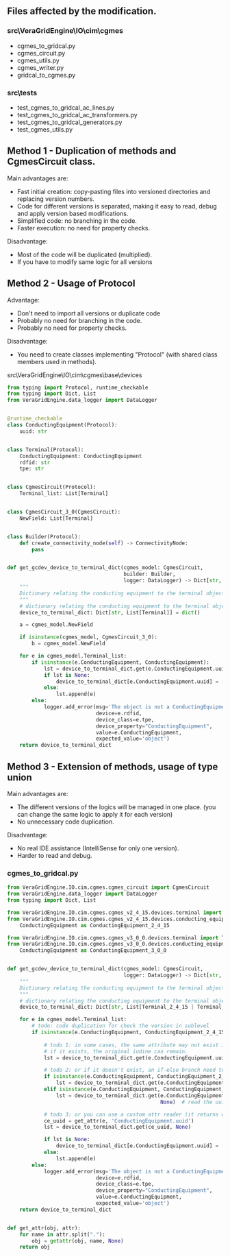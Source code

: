 ## Files affected by the modification.

### src\VeraGridEngine\IO\cim\cgmes
- cgmes_to_gridcal.py
- cgmes_circuit.py
- cgmes_utils.py
- cgmes_writer.py
- gridcal_to_cgmes.py

### src\tests
- test_cgmes_to_gridcal_ac_lines.py
- test_cgmes_to_gridcal_ac_transformers.py
- test_cgmes_to_gridcal_generators.py
- test_cgmes_utils.py

## Method 1 - Duplication of methods and CgmesCircuit class.
Main advantages are:

- Fast initial creation: copy-pasting files into versioned directories and replacing version numbers.
- Code for different versions is separated, making it easy to read, debug and apply version based modifications.
- Simplified code: no branching in the code.
- Faster execution: no need for property checks.

Disadvantage:
- Most of the code will be duplicated (multiplied).
- If you have to modify same logic for all versions 


## Method 2 - Usage of Protocol
Advantage:
- Don't need to import all versions or duplicate code
- Probably no need for branching in the code.
- Probably no need for property checks.

Disadvantage:
- You need to create classes implementing "Protocol" (with shared class members used in methods).

src\VeraGridEngine\IO\cim\cgmes\base\devices

```python
from typing import Protocol, runtime_checkable
from typing import Dict, List
from VeraGridEngine.data_logger import DataLogger


@runtime_checkable
class ConductingEquipment(Protocol):
    uuid: str


class Terminal(Protocol):
    ConductingEquipment: ConductingEquipment
    rdfid: str
    tpe: str


class CgmesCircuit(Protocol):
    Terminal_list: List[Terminal]


class CgmesCircuit_3_0(CgmesCircuit):
    NewField: List[Terminal]


class Builder(Protocol):
    def create_connectivity_node(self) -> ConnectivityNode:
        pass


def get_gcdev_device_to_terminal_dict(cgmes_model: CgmesCircuit,
                                      builder: Builder,
                                      logger: DataLogger) -> Dict[str, List[Terminal]]:
    """
    Dictionary relating the conducting equipment to the terminal object(s)
    """
    # dictionary relating the conducting equipment to the terminal object
    device_to_terminal_dict: Dict[str, List[Terminal]] = dict()

    a = cgmes_model.NewField

    if isinstance(cgmes_model, CgmesCircuit_3_0):
        b = cgmes_model.NewField

    for e in cgmes_model.Terminal_list:
        if isinstance(e.ConductingEquipment, ConductingEquipment):
            lst = device_to_terminal_dict.get(e.ConductingEquipment.uuid, None)
            if lst is None:
                device_to_terminal_dict[e.ConductingEquipment.uuid] = [e]
            else:
                lst.append(e)
        else:
            logger.add_error(msg='The object is not a ConductingEquipment',
                             device=e.rdfid,
                             device_class=e.tpe,
                             device_property="ConductingEquipment",
                             value=e.ConductingEquipment,
                             expected_value='object')
    return device_to_terminal_dict


```


## Method 3 - Extension of methods, usage of type union
Main advantages are:
- The different versions of the logics will be managed in one place. (you can change the same logic to apply it for each version)
- No unnecessary code duplication.

Disadvantage:
- No real IDE assistance (IntelliSense for only one version).
- Harder to read and debug.

### cgmes_to_gridcal.py

```python
from VeraGridEngine.IO.cim.cgmes.cgmes_circuit import CgmesCircuit
from VeraGridEngine.data_logger import DataLogger
from typing import Dict, List

from VeraGridEngine.IO.cim.cgmes.cgmes_v2_4_15.devices.terminal import Terminal as Terminal_2_4_15
from VeraGridEngine.IO.cim.cgmes.cgmes_v2_4_15.devices.conducting_equipment import
    ConductingEquipment as ConductingEquipment_2_4_15

from VeraGridEngine.IO.cim.cgmes.cgmes_v3_0_0.devices.terminal import Terminal as Terminal_3_0_0
from VeraGridEngine.IO.cim.cgmes.cgmes_v3_0_0.devices.conducting_equipment import
    ConductingEquipment as ConductingEquipment_3_0_0


def get_gcdev_device_to_terminal_dict(cgmes_model: CgmesCircuit,
                                      logger: DataLogger) -> Dict[str, List[Terminal_2_4_15 | Terminal_3_0_0]]:
    """
    Dictionary relating the conducting equipment to the terminal object(s)
    """
    # dictionary relating the conducting equipment to the terminal object
    device_to_terminal_dict: Dict[str, List[Terminal_2_4_15 | Terminal_3_0_0]] = dict()

    for e in cgmes_model.Terminal_list:
        # todo: code duplication for check the version in sublevel
        if isinstance(e.ConductingEquipment, ConductingEquipment_2_4_15) or isinstance(e.ConductingEquipment,
                                                                                       ConductingEquipment_3_0_0):
            # todo 1: in some cases, the same attribute may not exist in every version
            # if it exists, the original iodine can remain.
            lst = device_to_terminal_dict.get(e.ConductingEquipment.uuid, None)

            # todo 2: or if it doesn't exist, an if-else branch need to be created 
            if isinstance(e.ConductingEquipment, ConductingEquipment_2_4_15):
                lst = device_to_terminal_dict.get(e.ConductingEquipment.uuid, None)
            elif isinstance(e.ConductingEquipment, ConductingEquipment_3_0_0):
                lst = device_to_terminal_dict.get(e.ConductingEquipment.uuid,
                                                  None)  # read the uuid from somewhere else 

            # todo 3: or you can use a custom attr reader (it returns with None if the attr doesn't exist):
            ce_uuid = get_attr(e, 'ConductingEquipment.uuid')
            lst = device_to_terminal_dict.get(ce_uuid, None)

            if lst is None:
                device_to_terminal_dict[e.ConductingEquipment.uuid] = [e]
            else:
                lst.append(e)
        else:
            logger.add_error(msg='The object is not a ConductingEquipment',
                             device=e.rdfid,
                             device_class=e.tpe,
                             device_property="ConductingEquipment",
                             value=e.ConductingEquipment,
                             expected_value='object')
    return device_to_terminal_dict


def get_attr(obj, attr):
    for name in attr.split("."):
        obj = getattr(obj, name, None)
    return obj
```

